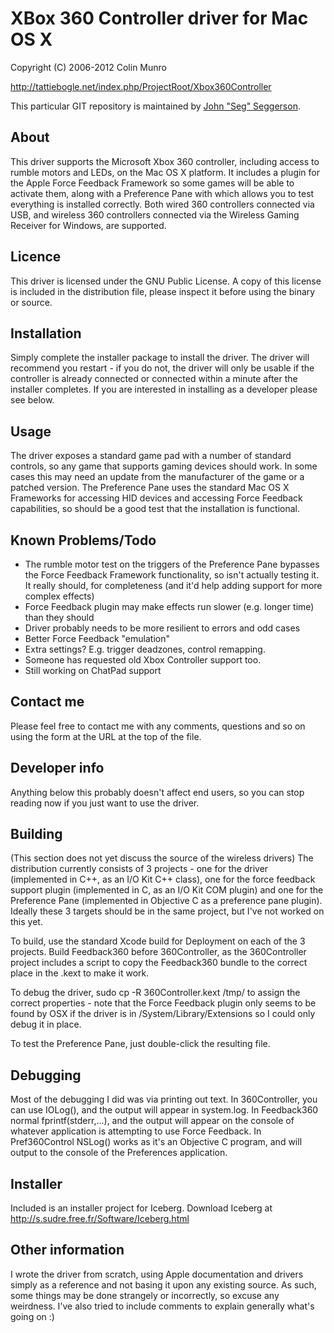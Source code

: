 XBox 360 Controller driver for Mac OS X
=====================
Copyright (C) 2006-2012 Colin Munro

http://tattiebogle.net/index.php/ProjectRoot/Xbox360Controller

This particular GIT repository is maintained by [John "Seg" Seggerson](http://segonmedia.com).

About
---------------------
This driver supports the Microsoft Xbox 360 controller, including access to rumble motors and LEDs, on the Mac OS X platform. It includes a plugin for the Apple Force Feedback Framework so some games will be able to activate them, along with a Preference Pane with which allows you to test everything is installed correctly. Both wired 360 controllers connected via USB, and wireless 360 controllers connected via the Wireless Gaming Receiver for Windows, are supported.

Licence
---------------------
This driver is licensed under the GNU Public License. A copy of this license is included in the distribution file, please inspect it before using the binary or source.

Installation
---------------------
Simply complete the installer package to install the driver. The driver will recommend you restart - if you do not, the driver will only be usable if the controller is already connected or connected within a minute after the installer completes. If you are interested in installing as a developer please see below.

Usage
---------------------
The driver exposes a standard game pad with a number of standard controls, so any game that supports gaming devices should work. In some cases this may need an update from the manufacturer of the game or a patched version. The Preference Pane uses the standard Mac OS X Frameworks for accessing HID devices and accessing Force Feedback capabilities, so should be a good test that the installation is functional.

Known Problems/Todo
---------------------
*	The rumble motor test on the triggers of the Preference Pane bypasses the Force Feedback Framework functionality, so isn't actually testing it. It really should, for completeness (and it'd help adding support for more complex effects)
* Force Feedback plugin may make effects run slower (e.g. longer time) than they should
* Driver probably needs to be more resilient to errors and odd cases
* Better Force Feedback "emulation"
* Extra settings? E.g. trigger deadzones, control remapping.
* Someone has requested old Xbox Controller support too.
* Still working on ChatPad support

Contact me
---------------------
Please feel free to contact me with any comments, questions and so on using the form at the URL at the top of the file.

Developer info
---------------------
Anything below this probably doesn't affect end users, so you can stop reading now if you just want to use the driver.

Building
---------------------
(This section does not yet discuss the source of the wireless drivers)
The distribution currently consists of 3 projects - one for the driver (implemented in C++, as an I/O Kit C++ class), one for the force feedback support plugin (implemented in C, as an I/O Kit COM plugin) and one for the Preference Pane (implemented in Objective C as a preference pane plugin). Ideally these 3 targets should be in the same project, but I've not worked on this yet.

To build, use the standard Xcode build for Deployment on each of the 3 projects. Build Feedback360 before 360Controller, as the 360Controller project includes a script to copy the Feedback360 bundle to the correct place in the .kext to make it work.

To debug the driver, sudo cp -R 360Controller.kext /tmp/ to assign the correct properties - note that the Force Feedback plugin only seems to be found by OSX if the driver is in /System/Library/Extensions so I could only debug it in place.

To test the Preference Pane, just double-click the resulting file.

Debugging
---------------------
Most of the debugging I did was via printing out text. In 360Controller, you can use IOLog(), and the output will appear in system.log. In Feedback360 normal fprintf(stderr,...), and the output will appear on the console of whatever application is attempting to use Force Feedback. In Pref360Control NSLog() works as it's an Objective C program, and will output to the console of the Preferences application.

Installer
---------------------
Included is an installer project for Iceberg. Download Iceberg at http://s.sudre.free.fr/Software/Iceberg.html

Other information
---------------------
I wrote the driver from scratch, using Apple documentation and drivers simply as a reference and not basing it upon any existing source. As such, some things may be done strangely or incorrectly, so excuse any weirdness. I've also tried to include comments to explain generally what's going on :)